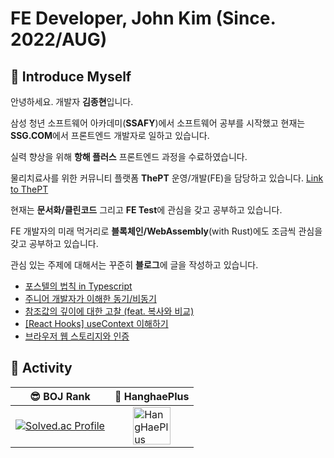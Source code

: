 # FE Developer, John Kim  (Since. 2022/AUG)


## 📝 Introduce Myself

안녕하세요. 개발자 **김종현**입니다.

삼성 청년 소프트웨어 아카데미(**SSAFY**)에서 소프트웨어 공부를 시작했고 현재는 **SSG.COM**에서 프론트엔드 개발자로 일하고 있습니다.

실력 향상을 위해 **항해 플러스** 프론트엔드 과정을 수료하였습니다.

물리치료사를 위한 커뮤니티 플랫폼 **ThePT** 운영/개발(FE)을 담당하고 있습니다. [Link to ThePT](https://www.thept.co.kr/)

현재는 **문서화/클린코드** 그리고 **FE Test**에 관심을 갖고 공부하고 있습니다.

FE 개발자의 미래 먹거리로 **블록체인/WebAssembly**(with Rust)에도 조금씩 관심을 갖고 공부하고 있습니다.

관심 있는 주제에 대해서는 꾸준히 **블로그**에 글을 작성하고 있습니다.
- [포스텔의 법칙 in Typescript](https://jhon-kim93.tistory.com/70)
- [주니어 개발자가 이해한 동기/비동기](https://jhon-kim93.tistory.com/52)
- [참조값의 깊이에 대한 고찰 (feat. 복사와 비교)](https://jhon-kim93.tistory.com/58)
- [[React Hooks] useContext 이해하기](https://jhon-kim93.tistory.com/60)
- [브라우저 웹 스토리지와 인증](https://jhon-kim93.tistory.com/23)

## 🏃 Activity

| 😎 BOJ Rank | 🌊 HanghaePlus |
|--|--|
| [![Solved.ac Profile](http://mazassumnida.wtf/api/v2/generate_badge?boj=dhkdhd123)](https://solved.ac/이름/) |<a href="https://hhpluscertificateofcompletion.oopy.io/"><img src="https://static.spartacodingclub.kr/hanghae99/plus/completion/badge_purple.svg" alt="HangHaePlus Badge" style="display: block; margin: 0 auto; height: 60px;"/></a> |
